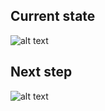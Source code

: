 ## Current state
![alt text](https://cloud.google.com/static/architecture/images/mlops-continuous-delivery-and-automation-pipelines-in-machine-learning-2-manual-ml.svg "MANUAL STEPS")

## Next step
![alt text](https://cloud.google.com/static/architecture/images/mlops-continuous-delivery-and-automation-pipelines-in-machine-learning-3-ml-automation-ct.svg "MANUAL STEPS")
